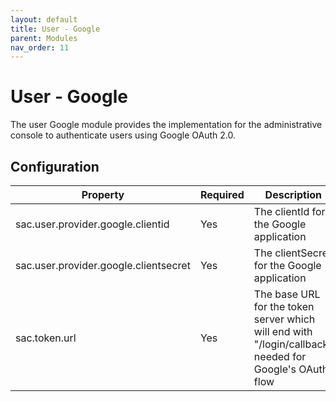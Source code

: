 ```yaml
---
layout: default
title: User - Google
parent: Modules
nav_order: 11
---
```


# User - Google

The user Google module provides the implementation for the administrative console to authenticate users using Google OAuth 2.0.

## Configuration

| Property                              | Required | Description                                                                                            |
| ------------------------------------- | -------- | ------------------------------------------------------------------------------------------------------ |
| sac.user.provider.google.clientid     | Yes      | The clientId for the Google application                                                                |
| sac.user.provider.google.clientsecret | Yes      | The clientSecret for the Google application                                                            |
| sac.token.url                         | Yes      | The base URL for the token server which will end with "/login/callback" needed for Google's OAuth flow |
